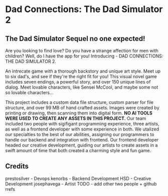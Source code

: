# Dad Connections: The Dad Simulator 2
## The Dad Simulator Sequel no one expected! 

Are you looking to find love? Do you have a strange affection for men with children? Well, do I have the app for you! Introducing - DAD CONNECTIONS: THE DAD SIMULATOR 2. 

An intrecate game with a thorough backstory and unique art style. Meet up to six dad's, and see if they're the right fit for you! This visual novel game includes seven endings, a powerful story, and over 150 unique lines of dialog. Meet lovable characters, like Sensei McCool, and maybe some not so lovable characters...

This project includes a custom data file structure, custom parser for file structure, and over 99 MB of hand crafted assets. Images were created by printing or drawing, then scanning them into digital form. **NO AI TOOLS WERE USED TO CREATE ANY ASSETS IN THIS PROJECT.** Our team included two people with sigifigant programming experience, three artists, as well as a frontend developer with some experience in both. We utalized our specialties to the best of our abilities, assigning our programmers to handle our backend and integration with frontend. Our frontend developer headed our creative development, guiding our artists to create assets in a swift amount of time that both created a charming style and fun game.  

## Credits
prestosilver - Devops 
kenorbs - Backend Development
HSD - Creative Development
josephavega - Artist
TODO - add other two people + github rrefs
